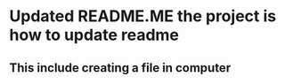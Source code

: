 # Updated README.ME the project is how to update readme
## This include creating a file in computer 
